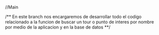 //Main

/** En este branch nos encargaremos de desarrollar todo el codigo relacionado a la funcion de buscar un tour o punto de interes por nombre por medio de la aplicacion y en la base de datos **/
